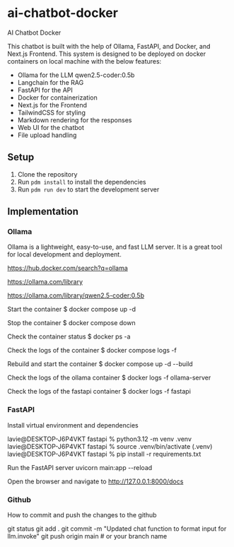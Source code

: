# ai-chatbot-docker
AI Chatbot Docker

This chatbot is built with the help of Ollama, FastAPI, and Docker, and Next.js Frontend. This system is designed to be deployed on docker containers on local machine with the below features:

- Ollama for the LLM qwen2.5-coder:0.5b
- Langchain for the RAG
- FastAPI for the API
- Docker for containerization
- Next.js for the Frontend
- TailwindCSS for styling
- Markdown rendering for the responses
- Web UI for the chatbot
- File upload handling


## Setup

1. Clone the repository
2. Run `pdm install` to install the dependencies
3. Run `pdm run dev` to start the development server

## Implementation

### Ollama

Ollama is a lightweight, easy-to-use, and fast LLM server. It is a great tool for local development and deployment.

https://hub.docker.com/search?q=ollama

https://ollama.com/library

https://ollama.com/library/qwen2.5-coder:0.5b

Start the container
$ docker compose up -d

Stop the container
$ docker compose down

Check the container status
$ docker ps -a  

Check the logs of the container
$ docker compose logs -f

Rebuild and start the container
$ docker compose up -d --build

Check the logs of the ollama container
$ docker logs -f ollama-server

Check the logs of the fastapi container
$ docker logs -f fastapi

### FastAPI

Install virtual environment and dependencies

lavie@DESKTOP-J6P4VKT fastapi % python3.12 -m venv .venv
lavie@DESKTOP-J6P4VKT fastapi % source .venv/bin/activate
(.venv) lavie@DESKTOP-J6P4VKT fastapi % pip install -r requirements.txt     

Run the FastAPI server
uvicorn main:app --reload

Open the browser and navigate to http://127.0.0.1:8000/docs

### Github 

How to commit and push the changes to the github

git status
git add .
git commit -m "Updated chat function to format input for llm.invoke"
git push origin main  # or your branch name







